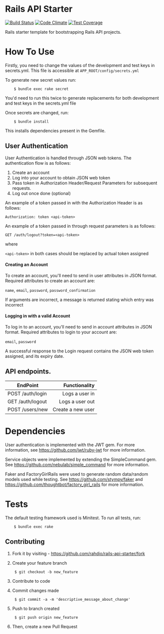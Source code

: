 # Rails API Starter
[![Build Status](https://semaphoreci.com/api/v1/rahdio/rails-api-starter/branches/master/badge.svg)](https://semaphoreci.com/rahdio/rails-api-starter) [![Code Climate](https://codeclimate.com/github/rahdio/rails-api-starter/badges/gpa.svg)](https://codeclimate.com/github/rahdio/rails-api-starter) [![Test Coverage](https://codeclimate.com/github/rahdio/rails-api-starter/badges/coverage.svg)](https://codeclimate.com/github/rahdio/rails-api-starter/coverage)


Rails starter template for bootstrapping Rails API projects.

# How To Use
Firstly, you need to change the values of the development and test keys in secrets.yml. This file is accessible at `APP_ROOT/config/secrets.yml`

To generate new secret values run:

        $ bundle exec rake secret

You'd need to run this twice to generate replacements for both development and test keys in the secrets.yml file

Once secrets are changed, run:

        $ bundle install

This installs dependencies present in the Gemfile.


## User Authentication
User Authentication is handled through JSON web tokens. The authentication flow is as follows:
  1. Create an account
  2. Log into your account to obtain JSON web token
  3. Pass token in Authorization Header/Request Parameters for subsequent requests.
  4. Log out once done (optional)

An example of a token passed in with the Authorization Header is as follows:

  `Authorization: token <api-token>`

An example of a token passed in through request parameters is as follows:

  `GET /auth/logout?token=<api-token>`

where

  `<api-token>` in both cases should be replaced by actual token assigned
  

#### Creating an Account
To create an account, you'll need to send in user attributes in JSON format. Required attributes to create an account are:

  `name`, `email`, `password`, `password_confirmation`

If arguments are incorrect, a message is returned stating which entry was incorrect

#### Logging in with a valid Account
To log in to an account, you'll need to send in account attributes in JSON format. Required attributes to login to your account are:

  `email`, `password`  

A successful response to the Login request contains the JSON web token assigned, and its expiry date.

## API endpoints.

| EndPoint                                |   Functionality                      |
| --------------------------------------- | ------------------------------------:|
| POST /auth/login                        | Logs a user in                       |
| GET /auth/logout                        | Logs a user out                      |
| POST /users/new                         | Create a new user                    |

# Dependencies
User authentication is implemented with the JWT gem. For more information, see https://github.com/jwt/ruby-jwt for more information.

Service objects were implemented by extending the SimpleCommand gem. See https://github.com/nebulab/simple_command for more information.

Faker and FactoryGirlRails were used to generate random data/random models used while testing. See https://github.com/stympy/faker and https://github.com/thoughtbot/factory_girl_rails for more information.

# Tests

The default testing framework used is Minitest. To run all tests, run:

        $ bundle exec rake

## Contributing

1. Fork it by visiting - https://github.com/rahdio/rails-api-starter/fork

2. Create your feature branch

        $ git checkout -b new_feature
    
3. Contribute to code

4. Commit changes made

        $ git commit -a -m 'descriptive_message_about_change'
    
5. Push to branch created

        $ git push origin new_feature
    
6. Then, create a new Pull Request
